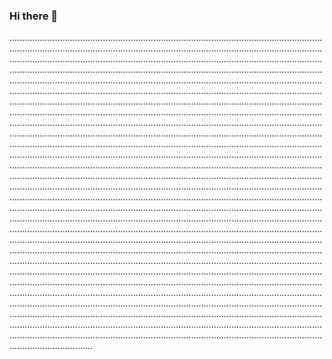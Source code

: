 ### Hi there 👋

.............................................................................................................................................................................................................................................................................................................................................................................................................................................................................................................................................................................................................................................................................................................................................................................................................................................................................................................................................................................................................................................................................................................................................................................................................................................................................................................................................................................................................................................................................................................................................................................................................................................................................................................................................................................................................................................................................................................................................................................................................................................................................................................................................................................................................................................................................................................................................................................................................................................................................................................................................................................................................................................................................................................................................................................................................................................................................................................................................................................................................................................................................................................................................................................................................................................................................................................................................................................................................................................................................................................................................................................................................................................................................................................................................................................